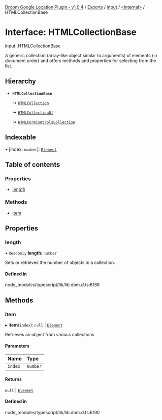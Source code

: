 [Droom Google Location Plugin - v1.0.4](../README.md) / [Exports](../modules.md) / [input](../modules/input.md) / [<internal\>](../modules/input._internal_.md) / HTMLCollectionBase

# Interface: HTMLCollectionBase

[input](../modules/input.md).[<internal>](../modules/input._internal_.md).HTMLCollectionBase

A generic collection (array-like object similar to arguments) of elements (in document order) and offers methods and properties for selecting from the list.

## Hierarchy

- **`HTMLCollectionBase`**

  ↳ [`HTMLCollection`](input._internal_.HTMLCollection.md)

  ↳ [`HTMLCollectionOf`](input._internal_.HTMLCollectionOf.md)

  ↳ [`HTMLFormControlsCollection`](input._internal_.HTMLFormControlsCollection.md)

## Indexable

▪ [index: `number`]: [`Element`](../modules/input._internal_.md#element)

## Table of contents

### Properties

- [length](input._internal_.HTMLCollectionBase.md#length)

### Methods

- [item](input._internal_.HTMLCollectionBase.md#item)

## Properties

### length

• `Readonly` **length**: `number`

Sets or retrieves the number of objects in a collection.

#### Defined in

node_modules/typescript/lib/lib.dom.d.ts:6188

## Methods

### item

▸ **item**(`index`): ``null`` \| [`Element`](../modules/input._internal_.md#element)

Retrieves an object from various collections.

#### Parameters

| Name | Type |
| :------ | :------ |
| `index` | `number` |

#### Returns

``null`` \| [`Element`](../modules/input._internal_.md#element)

#### Defined in

node_modules/typescript/lib/lib.dom.d.ts:6190
